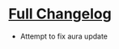 # [Full Changelog](https://github.com/enderneko/Cell/compare/r257-release...998adb17d4d65541e048284fb263659b76dc707f)

- Attempt to fix aura update
